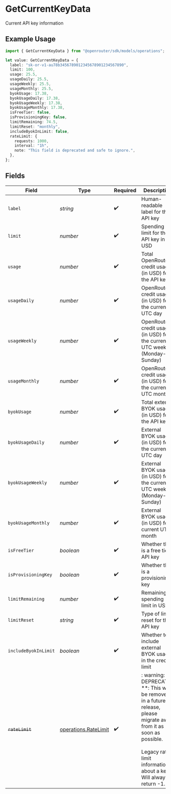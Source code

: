 # GetCurrentKeyData

Current API key information

## Example Usage

```typescript
import { GetCurrentKeyData } from "@openrouter/sdk/models/operations";

let value: GetCurrentKeyData = {
  label: "sk-or-v1-au78b3456789012345678901234567890",
  limit: 100,
  usage: 25.5,
  usageDaily: 25.5,
  usageWeekly: 25.5,
  usageMonthly: 25.5,
  byokUsage: 17.38,
  byokUsageDaily: 17.38,
  byokUsageWeekly: 17.38,
  byokUsageMonthly: 17.38,
  isFreeTier: false,
  isProvisioningKey: false,
  limitRemaining: 74.5,
  limitReset: "monthly",
  includeByokInLimit: false,
  rateLimit: {
    requests: 1000,
    interval: "1h",
    note: "This field is deprecated and safe to ignore.",
  },
};
```

## Fields

| Field                                                                                                                                                                                      | Type                                                                                                                                                                                       | Required                                                                                                                                                                                   | Description                                                                                                                                                                                | Example                                                                                                                                                                                    |
| ------------------------------------------------------------------------------------------------------------------------------------------------------------------------------------------ | ------------------------------------------------------------------------------------------------------------------------------------------------------------------------------------------ | ------------------------------------------------------------------------------------------------------------------------------------------------------------------------------------------ | ------------------------------------------------------------------------------------------------------------------------------------------------------------------------------------------ | ------------------------------------------------------------------------------------------------------------------------------------------------------------------------------------------ |
| `label`                                                                                                                                                                                    | *string*                                                                                                                                                                                   | :heavy_check_mark:                                                                                                                                                                         | Human-readable label for the API key                                                                                                                                                       | sk-or-v1-au78b3456789012345678901234567890                                                                                                                                                 |
| `limit`                                                                                                                                                                                    | *number*                                                                                                                                                                                   | :heavy_check_mark:                                                                                                                                                                         | Spending limit for the API key in USD                                                                                                                                                      | 100                                                                                                                                                                                        |
| `usage`                                                                                                                                                                                    | *number*                                                                                                                                                                                   | :heavy_check_mark:                                                                                                                                                                         | Total OpenRouter credit usage (in USD) for the API key                                                                                                                                     | 25.5                                                                                                                                                                                       |
| `usageDaily`                                                                                                                                                                               | *number*                                                                                                                                                                                   | :heavy_check_mark:                                                                                                                                                                         | OpenRouter credit usage (in USD) for the current UTC day                                                                                                                                   | 25.5                                                                                                                                                                                       |
| `usageWeekly`                                                                                                                                                                              | *number*                                                                                                                                                                                   | :heavy_check_mark:                                                                                                                                                                         | OpenRouter credit usage (in USD) for the current UTC week (Monday-Sunday)                                                                                                                  | 25.5                                                                                                                                                                                       |
| `usageMonthly`                                                                                                                                                                             | *number*                                                                                                                                                                                   | :heavy_check_mark:                                                                                                                                                                         | OpenRouter credit usage (in USD) for the current UTC month                                                                                                                                 | 25.5                                                                                                                                                                                       |
| `byokUsage`                                                                                                                                                                                | *number*                                                                                                                                                                                   | :heavy_check_mark:                                                                                                                                                                         | Total external BYOK usage (in USD) for the API key                                                                                                                                         | 17.38                                                                                                                                                                                      |
| `byokUsageDaily`                                                                                                                                                                           | *number*                                                                                                                                                                                   | :heavy_check_mark:                                                                                                                                                                         | External BYOK usage (in USD) for the current UTC day                                                                                                                                       | 17.38                                                                                                                                                                                      |
| `byokUsageWeekly`                                                                                                                                                                          | *number*                                                                                                                                                                                   | :heavy_check_mark:                                                                                                                                                                         | External BYOK usage (in USD) for the current UTC week (Monday-Sunday)                                                                                                                      | 17.38                                                                                                                                                                                      |
| `byokUsageMonthly`                                                                                                                                                                         | *number*                                                                                                                                                                                   | :heavy_check_mark:                                                                                                                                                                         | External BYOK usage (in USD) for current UTC month                                                                                                                                         | 17.38                                                                                                                                                                                      |
| `isFreeTier`                                                                                                                                                                               | *boolean*                                                                                                                                                                                  | :heavy_check_mark:                                                                                                                                                                         | Whether this is a free tier API key                                                                                                                                                        | false                                                                                                                                                                                      |
| `isProvisioningKey`                                                                                                                                                                        | *boolean*                                                                                                                                                                                  | :heavy_check_mark:                                                                                                                                                                         | Whether this is a provisioning key                                                                                                                                                         | false                                                                                                                                                                                      |
| `limitRemaining`                                                                                                                                                                           | *number*                                                                                                                                                                                   | :heavy_check_mark:                                                                                                                                                                         | Remaining spending limit in USD                                                                                                                                                            | 74.5                                                                                                                                                                                       |
| `limitReset`                                                                                                                                                                               | *string*                                                                                                                                                                                   | :heavy_check_mark:                                                                                                                                                                         | Type of limit reset for the API key                                                                                                                                                        | monthly                                                                                                                                                                                    |
| `includeByokInLimit`                                                                                                                                                                       | *boolean*                                                                                                                                                                                  | :heavy_check_mark:                                                                                                                                                                         | Whether to include external BYOK usage in the credit limit                                                                                                                                 | false                                                                                                                                                                                      |
| ~~`rateLimit`~~                                                                                                                                                                            | [operations.RateLimit](../../models/operations/ratelimit.md)                                                                                                                               | :heavy_check_mark:                                                                                                                                                                         | : warning: ** DEPRECATED **: This will be removed in a future release, please migrate away from it as soon as possible.<br/><br/>Legacy rate limit information about a key. Will always return -1. |                                                                                                                                                                                            |